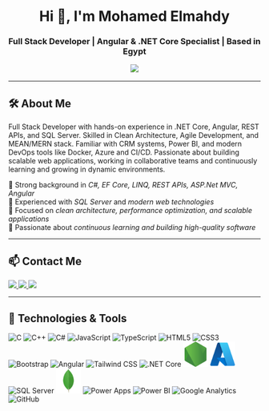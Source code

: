 <h1 align="center">Hi 👋, I'm Mohamed Elmahdy</h1>
<h3 align="center">Full Stack Developer | Angular & .NET Core Specialist | Based in Egypt</h3>

<p align="center">
  <img src="https://user-images.githubusercontent.com/18350557/176309783-0785949b-9127-417c-8b55-ab5a4333674e.gif" width="50">
</p>

---

## 🛠 About Me

Full Stack Developer with hands-on experience in .NET Core, Angular, REST APIs, and SQL Server. Skilled in
Clean Architecture, Agile Development, and MEAN/MERN stack. Familiar with CRM systems, Power BI,
and modern DevOps tools like Docker, Azure and CI/CD. Passionate about building scalable web
applications, working in collaborative teams and continuously learning and growing in dynamic
environments.


🔹 Strong background in *C#, EF Core, LINQ, REST APIs, ASP.Net MVC, Angular*  
🔹 Experienced with *SQL Server* and *modern web technologies*  
🔹 Focused on *clean architecture, performance optimization, and scalable applications*  
🔹 Passionate about *continuous learning and building high-quality software*

---

## 📫 Contact Me

<p align="left">
  <a href="mailto:mohamed.m.elmahdy28@gmail.com">
    <img src="https://img.shields.io/badge/Gmail-D14836?style=for-the-badge&logo=gmail&logoColor=white">
  </a>
  <a href="https://wa.me/201080757852">
    <img src="https://img.shields.io/badge/WhatsApp-25D366?style=for-the-badge&logo=whatsapp&logoColor=white">
  </a>
  <a href="https://www.linkedin.com/in/mohamed-elmahdy2/">
    <img src="https://img.shields.io/badge/LinkedIn-0A66C2?style=for-the-badge&logo=linkedin&logoColor=white">
  </a>
</p>

---

## 🚀 Technologies & Tools

<p align="left">

  <!-- 🧠 Languages -->
  <img src="https://upload.wikimedia.org/wikipedia/commons/1/18/C_Programming_Language.svg" alt="C" width="50" height="50"/>
  <img src="https://isocpp.org/assets/images/cpp_logo.png" alt="C++" width="50" height="50"/>
  <img src="https://raw.githubusercontent.com/danielcranney/readme-generator/main/public/icons/skills/csharp-colored.svg" alt="C#" width="50" height="50"/>
  <img src="https://raw.githubusercontent.com/danielcranney/readme-generator/main/public/icons/skills/javascript-colored.svg" alt="JavaScript" width="50" height="50"/>
  <img src="https://raw.githubusercontent.com/danielcranney/readme-generator/main/public/icons/skills/typescript-colored.svg" alt="TypeScript" width="50" height="50"/>

  <!-- 🌐 Frontend -->
  <img src="https://raw.githubusercontent.com/danielcranney/readme-generator/main/public/icons/skills/html5-colored.svg" alt="HTML5" width="50" height="50"/>
  <img src="https://raw.githubusercontent.com/danielcranney/readme-generator/main/public/icons/skills/css3-colored.svg" alt="CSS3" width="50" height="50"/>
  <img src="https://raw.githubusercontent.com/danielcranney/readme-generator/main/public/icons/skills/bootstrap-colored.svg" alt="Bootstrap" width="50" height="50"/>
  <img src="https://raw.githubusercontent.com/danielcranney/readme-generator/main/public/icons/skills/angularjs-colored.svg" alt="Angular" width="50" height="50"/>
  <img src="https://www.vectorlogo.zone/logos/tailwindcss/tailwindcss-icon.svg" alt="Tailwind CSS" width="50" height="50"/>

  <!-- 🖥️ Backend & Platforms -->
  <img src="https://upload.wikimedia.org/wikipedia/commons/e/ee/.NET_Core_Logo.svg" alt=".NET Core" width="50" height="50"/>
  <img src="https://raw.githubusercontent.com/devicons/devicon/master/icons/nodejs/nodejs-original.svg" alt="Node.js" width="50" height="50"/>
  <img src="https://raw.githubusercontent.com/devicons/devicon/master/icons/azure/azure-original.svg" alt="Azure" width="50" height="50"/>

  <!-- 🗄️ Databases -->
  <img src="https://www.svgrepo.com/show/303229/microsoft-sql-server-logo.svg" alt="SQL Server" width="50" height="50"/>
  <img src="https://github.com/devicons/devicon/blob/master/icons/mongodb/mongodb-original.svg?raw=true" alt="MongoDB" width="50" height="50"/>

  <!-- 📊 Analytics & BI -->
  <img src="https://cdn.jsdelivr.net/gh/microsoft/powerapps-tools@master/Assets/PowerApps.png" alt="Power Apps" width="50" height="50"/>
  <img src="https://upload.wikimedia.org/wikipedia/commons/c/cf/Microsoft_Power_BI_Logo.svg" alt="Power BI" width="50" height="50"/>
  <img src="https://raw.githubusercontent.com/danielcranney/readme-generator/main/public/icons/skills/googleanalytics-colored.svg" alt="Google Analytics" width="50" height="50"/>

  <!-- 🔧 Tools -->
  <img src="https://github.githubassets.com/images/modules/logos_page/GitHub-Mark.png" alt="GitHub" width="50" height="50"/>

</p>
